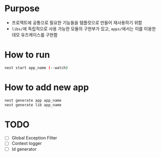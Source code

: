 # Purpose 
- 프로젝트에 공통으로 필요한 기능들을 템플릿으로 만들어 재사용하기 위함
- `libs/`에 독립적으로 사용 가능한 모듈의 구현부가 있고, `apps/`에서는 이를 이용한 데모 유즈케이스를 구현함

# How to run 
```bash
nest start app_name (--watch)
```

# How to add new app
```bash
nest generate app app_name
nest generate lib app_name
```


# TODO
- [ ] Global Exception Filter
- [ ] Context logger
- [ ] Id generator
